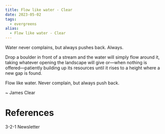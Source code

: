 ```yaml
---
title: Flow like water - Clear
date: 2023-05-02
tags:
  - evergreens
alias:
  - Flow like water - Clear
---
```

Water never complains, but always pushes back. Always.

Drop a boulder in front of a stream and the water will simply flow around it, taking whatever opening the landscape will give or—when nothing is offered—patiently building up its resources until it rises to a height where a new gap is found.

Flow like water. Never complain, but always push back.

~ James Clear

# References

3-2-1 Newsletter